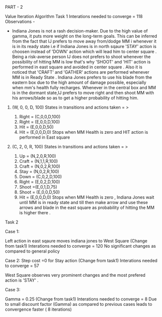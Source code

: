 PART - 2 

Value Iteration Algorithm
Task 1 
Interations needed to converge = 118
Observations -
- Indiana Jones is not a rash decision-maker. Due to the high value of gamma, it puts more weight on the long-term goals.
 This can be inferred from the fact that IJ prefers to move away from/dodge MM i whenever it is in its ready state i.e if Indiana Jones is in north sqaure 'STAY' action is choosen instead of 'DOWN' action which will lead him to center square .
 Being a risk-averse person IJ does not prefers to shoot whenever the possibility of hitting MM is low  that's why 'SHOOT' and 'HIT'  action is performed in east square and avoided in center square .
 Also it is noticed that 'CRAFT' and 'GATHER' actions are performed whenever MM is in Ready State  . 
 Indiana Jones  prefers to use his blade from the eastern box due to the high amount of damage possible, especially when mm's health fully recharges.
Whenever in the central box and MM is in the dormant state,IJ prefers to move right and then shoot MM with his arrows/blade so as to get a higher probability of hitting him.


1. (W, 0, 0, D, 100) 
	States in transitions and actions taken  = >
	1. Right = (C,0,0,D,100)
	2. Right = (E,0,0,D,100)
	3. Hit = (E,0,0,D,50)
	4. Hit = (E,0,0,D,0)
	Stops when MM Health is zero and  HIT action is performed in East square 

2. (C, 2, 0, R, 100)
	States in transitions and actions taken  = >  
	1. Up =  (N,2,0,R,100) 
	2. Craft = (N,1,1,R,100) 
	3. Craft = (N,0,2,R,100)
	4. Stay = (N,0,2,R,100) 
	5. Down = (C,0,2,D,100)
	6. Right = (E,0,2,D,100)
	7. Shoot =(E,0,1,D,75)
	8. Shoot = (E,0,0,D,50)
	9. Hit = (E,0,0,D,0)
	Stops when MM Health is zero , Indiana Jones wait until MM is in ready state and till then make arrow and use these arrows and blade  in the east square as probability of hitting the MM is higher there . 

Task 2 

Case 1:

Left action in east sqaure moves indiana jones to West Square (Change from task1)
Interations needed to converge = 120 
No significant changes as compared to general policy 



Case 2:
Step cost =0 for Stay action  (Change from task1)
Interations needed to converge = 57 

West Square observes very prominent changes and  the most prefered action is 'STAY' .

Case 3:

Gamma = 0.25 (Change from task1)
Interations needed to converge  = 8 
Due to small discount factor (Gamma) as compared to previous cases leads to convergence faster ( 8 iterations)

